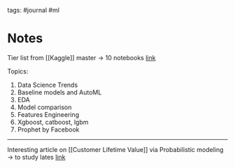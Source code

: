 tags: #journal #ml 

# Notes
Tier list from [[Kaggle]] master -> 10 notebooks
[link](https://medium.datadriveninvestor.com/10-notebooks-that-made-me-a-kaggle-master-8f3b33f929a0?_branch_match_id=906890384373621520&_branch_referrer=H4sIAAAAAAAAA8soKSkottLXz8nMy9bLTU3JLM3VS87P1Q9ICqyKKvC3DMlLsi8tyY0vzi8tSk61LchPzk4tic%2BtzMksLgEA0xXICzwAAAA%3D&source=userActivityShare-85cd43785826-1645694494&utm_source=pocket_mylist&gi=9961e87c33ce)

Topics:
1. Data Science Trends
2. Baseline models and AutoML
3. EDA
4. Model comparison
5. Features Engineering
6. Xgboost, catboost, lgbm
7. Prophet by Facebook

--- 

Interesting article on [[Customer Lifetime Value]] via Probabilistic modeling -> to study lates
[link](https://towardsdatascience.com/customer-lifetime-value-estimation-via-probabilistic-modeling-d5111cb52dd)
